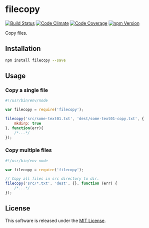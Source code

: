 filecopy
==========

<!-- Badge Start -->
<a name="badges"></a>

[![Build Status][bd_travis_shield_url]][bd_travis_url]
[![Code Climate][bd_codeclimate_shield_url]][bd_codeclimate_url]
[![Code Coverage][bd_codeclimate_coverage_shield_url]][bd_codeclimate_url]
[![npm Version][bd_npm_shield_url]][bd_npm_url]

[bd_repo_url]: https://github.com/okunishinishi/node-filecopy
[bd_travis_url]: http://travis-ci.org/okunishinishi/node-filecopy
[bd_travis_shield_url]: http://img.shields.io/travis/okunishinishi/node-filecopy.svg?style=flat
[bd_license_url]: https://github.com/okunishinishi/node-filecopy/blob/master/LICENSE
[bd_codeclimate_url]: http://codeclimate.com/github/okunishinishi/node-filecopy
[bd_codeclimate_shield_url]: http://img.shields.io/codeclimate/github/okunishinishi/node-filecopy.svg?style=flat
[bd_codeclimate_coverage_shield_url]: http://img.shields.io/codeclimate/coverage/github/okunishinishi/node-filecopy.svg?style=flat
[bd_gemnasium_url]: https://gemnasium.com/okunishinishi/node-filecopy
[bd_gemnasium_shield_url]: https://gemnasium.com/okunishinishi/node-filecopy.svg
[bd_npm_url]: http://www.npmjs.org/package/filecopy
[bd_npm_shield_url]: http://img.shields.io/npm/v/filecopy.svg?style=flat

<!-- Badge End -->


<!-- Description Start -->
<a name="description"></a>

Copy files.

<!-- Description End -->



<!-- Sections Start -->
<a name="sections"></a>

Installation
-----

```bash
npm install filecopy --save
```
Usage
----

### Copy a single file

```javascript
#!/usr/bin/env/node

var filecopy = require('filecopy');

filecopy('src/some-text01.txt', 'dest/some-text01-copy.txt', {
    mkdirp: true
}, function(err){
    /*...*/
});

```

### Copy multiple files

```javascript
#!/usr/bin/env node

var filecopy = require('filecopy');

// Copy all files in src directory to dir.
filecopy('src/*.txt', 'dest', {}, function (err) {
    /*...*/
});

```


<!-- Sections Start -->


<!-- LICENSE Start -->
<a name="license"></a>

License
-------
This software is released under the [MIT License](https://github.com/okunishinishi/node-filecopy/blob/master/LICENSE).

<!-- LICENSE End -->


